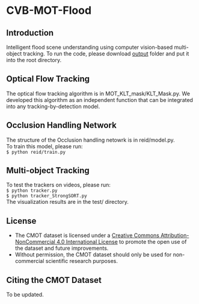 # CVB-MOT-Flood
## Introduction
Intelligent flood scene understanding using computer vision-based multi-object tracking. To run the code, please download [output](https://www.alipan.com/s/UCtG2HghFdF) folder and put it into the root directory.    

## Optical Flow Tracking
The optical flow tracking algorithm is in MOT_KLT_mask/KLT_Mask.py. We developed this algorithm as an independent function that can be integrated into any tracking-by-detection model.

## Occlusion Handling Network
The structure of the Occlusion handling netowrk is in reid/model.py.  
To train this model, please run:  
  `$ python reid/train.py`  

## Multi-object Tracking
To test the trackers on videos, please run:  
  `$ python tracker.py`  
  `$ python tracker_StrongSORT.py`  
The visualization results are in the test/ directory.

## License
* The CMOT dataset is licensed under a [Creative Commons Attribution-NonCommercial 4.0 International License](http://creativecommons.org/licenses/by-nc/4.0/) to promote the open use of the dataset and future improvements.
* Without permission, the CMOT dataset should only be used for non-commercial scientific research purposes.  

## Citing the CMOT Dataset
To be updated.
